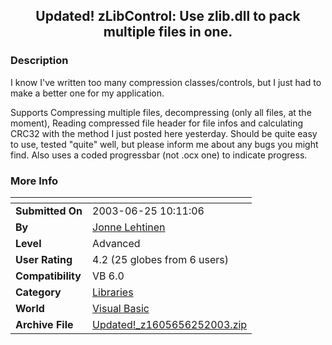 ﻿<div align="center">

## Updated\! zLibControl: Use zlib\.dll to pack multiple files in one\.


</div>

### Description

I know I've written too many compression classes/controls, but I just had to make a better one for my application.

Supports Compressing multiple files, decompressing (only all files, at the moment), Reading compressed file header for file infos and calculating CRC32 with the method I just posted here yesterday. Should be quite easy to use, tested "quite" well, but please inform me about any bugs you might find. Also uses a coded progressbar (not .ocx one) to indicate progress.
 
### More Info
 


<span>             |<span>
---                |---
**Submitted On**   |2003-06-25 10:11:06
**By**             |[Jonne Lehtinen](https://github.com/Planet-Source-Code/PSCIndex/blob/master/ByAuthor/jonne-lehtinen.md)
**Level**          |Advanced
**User Rating**    |4.2 (25 globes from 6 users)
**Compatibility**  |VB 6\.0
**Category**       |[Libraries](https://github.com/Planet-Source-Code/PSCIndex/blob/master/ByCategory/libraries__1-49.md)
**World**          |[Visual Basic](https://github.com/Planet-Source-Code/PSCIndex/blob/master/ByWorld/visual-basic.md)
**Archive File**   |[Updated\!\_z1605656252003\.zip](https://github.com/Planet-Source-Code/jonne-lehtinen-updated-zlibcontrol-use-zlib-dll-to-pack-multiple-files-in-one__1-46412/archive/master.zip)








